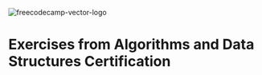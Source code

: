 ![freecodecamp-vector-logo](https://user-images.githubusercontent.com/55994508/169564960-d564f262-78e2-4e09-bc27-9b9801bd6b84.png)

# Exercises from Algorithms and Data Structures Certification
